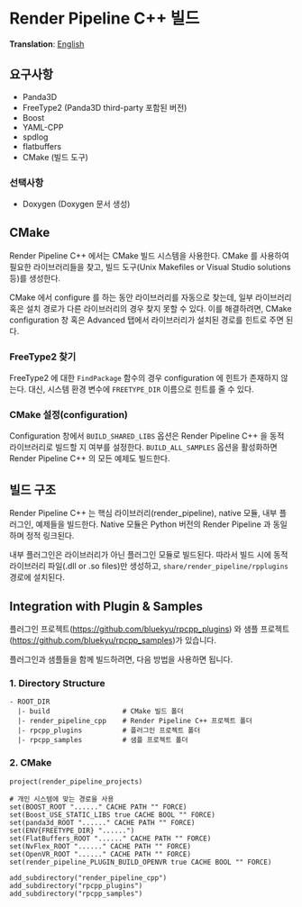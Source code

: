 # Render Pipeline C++ 빌드
**Translation**: [English](build_rpcpp)

## 요구사항
- Panda3D
- FreeType2 (Panda3D third-party 포함된 버전)
- Boost
- YAML-CPP
- spdlog
- flatbuffers
- CMake (빌드 도구)

### 선택사항
- Doxygen (Doxygen 문서 생성)



## CMake
Render Pipeline C++ 에서는 CMake 빌드 시스템을 사용한다.
CMake 를 사용하여 필요한 라이브러리들을 찾고, 빌드 도구(Unix Makefiles or Visual Studio solutions 등)를 생성한다.

CMake 에서 configure 를 하는 동안 라이브러리를 자동으로 찾는데, 일부 라이브러리 혹은 설치 경로가 다른 라이브러리의 경우
찾지 못할 수 있다.
이를 해결하려면, CMake configuration 창 혹은 Advanced 탭에서 라이브러리가 설치된 경로를 힌트로 주면 된다.

### FreeType2 찾기
FreeType2 에 대한 `FindPackage` 함수의 경우 configuration 에 힌트가 존재하지 않는다.
대신, 시스템 환경 변수에 `FREETYPE_DIR` 이름으로 힌트를 줄 수 있다.

### CMake 설정(configuration)
Configuration 창에서 `BUILD_SHARED_LIBS` 옵션은 Render Pipeline C++ 을 동적 라이브러리로 빌드할 지 여부를 설정한다.
`BUILD_ALL_SAMPLES` 옵션을 활성화하면 Render Pipeline C++ 의 모든 예제도 빌드한다.



## 빌드 구조
Render Pipeline C++ 는 핵심 라이브러리(render_pipeline), native 모듈, 내부 플러그인, 예제들을 빌드한다.
Native 모듈은 Python 버전의 Render Pipeline 과 동일하며 정적 링크된다.

내부 플러그인은 라이브러리가 아닌 플러그인 모듈로 빌드된다. 따라서 빌드 시에 동적 라이브러리 파일(.dll or .so files)만 생성하고,
`share/render_pipeline/rpplugins` 경로에 설치된다.



## Integration with Plugin & Samples
플러그인 프로젝트(https://github.com/bluekyu/rpcpp_plugins) 와
샘플 프로젝트(https://github.com/bluekyu/rpcpp_samples)가 있습니다.

플러그인과 샘플들을 함께 빌드하려면, 다음 방법을 사용하면 됩니다.

### 1. Directory Structure
```
- ROOT_DIR
  |- build                  # CMake 빌드 폴더
  |- render_pipeline_cpp    # Render Pipeline C++ 프로젝트 폴더
  |- rpcpp_plugins          # 플러그인 프로젝트 폴더
  |- rpcpp_samples          # 샘플 프로젝트 폴더
```

### 2. CMake
```
project(render_pipeline_projects)

# 개인 시스템에 맞는 경로을 사용
set(BOOST_ROOT "......" CACHE PATH "" FORCE)
set(Boost_USE_STATIC_LIBS true CACHE BOOL "" FORCE)
set(panda3d_ROOT "......" CACHE PATH "" FORCE)
set(ENV{FREETYPE_DIR} "......")
set(FlatBuffers_ROOT "......" CACHE PATH "" FORCE)
set(NvFlex_ROOT "......" CACHE PATH "" FORCE)
set(OpenVR_ROOT "......" CACHE PATH "" FORCE)
set(render_pipeline_PLUGIN_BUILD_OPENVR true CACHE BOOL "" FORCE)

add_subdirectory("render_pipeline_cpp")
add_subdirectory("rpcpp_plugins")
add_subdirectory("rpcpp_samples")
```
